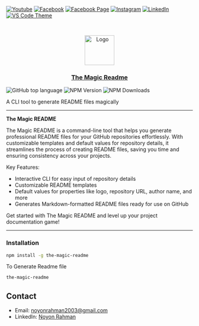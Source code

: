 [![Youtube][youtube-shield]][youtube-url]
[![Facebook][facebook-shield]][facebook-url]
[![Facebook Page][facebook-shield]][facebook-group-url]
[![Instagram][instagram-shield]][instagram-url]
[![LinkedIn][linkedin-shield]][linkedin-url]
[![VS Code Theme][vscode-shield]][vscode-theme-url]

<!-- PROJECT LOGO -->
<br />
<p align="center">
    <img src="https://i.ibb.co/c64q254/noyon-logo-dark.png" alt="Logo" width="80" height="80" />
    <h3 align="center">
        <a href="https://github.com" target="_blank" >
            The Magic Readme
        </a>
    </h3>
</p>

![GitHub top language](https://img.shields.io/github/languages/top/noyonalways/the-magic-readme)
![NPM Version](https://img.shields.io/npm/v/the-magic-readme?style=flat)
![NPM Downloads](https://img.shields.io/npm/d18m/the-magic-readme?style=flat)

A CLI tool to generate README files magically

---

**The Magic README**

The Magic README is a command-line tool that helps you generate professional README files for your GitHub repositories effortlessly. With customizable templates and default values for repository details, it streamlines the process of creating README files, saving you time and ensuring consistency across your projects.

Key Features:

- Interactive CLI for easy input of repository details
- Customizable README templates
- Default values for properties like logo, repository URL, author name, and more
- Generates Markdown-formatted README files ready for use on GitHub

Get started with The Magic README and level up your project documentation game!

---

### Installation

```sh
npm install -g the-magic-readme
```

To Generate Readme file

```sh
the-magic-readme
```

## Contact

- Email: [noyonrahman2003@gmail.com](mailto:noyonrahman2003+github@gmail.com)
- LinkedIn: [Noyon Rahman](https://linkedin.com/in/noyonalways)

<!-- MARKDOWN LINKS & IMAGES -->

[youtube-shield]: https://img.shields.io/badge/-Youtube-black.svg?style=round-square&logo=youtube&color=555&logoColor=white
[youtube-url]: https://youtube.com/@deskofnoyon
[facebook-shield]: https://img.shields.io/badge/-Facebook-black.svg?style=round-square&logo=facebook&color=555&logoColor=white
[facebook-url]: https://facebook.com/noyonalways
[facebook-group-url]: https://facebook.com/webbronoyon
[instagram-shield]: https://img.shields.io/badge/-Instagram-black.svg?style=round-square&logo=instagram&color=555&logoColor=white
[instagram-url]: https://instagram.com/noyonalways
[linkedin-shield]: https://img.shields.io/badge/-LinkedIn-black.svg?style=round-square&logo=linkedin&colorB=555
[linkedin-url]: https://linkedin.com/in/noyonalways
[vscode-shield]: https://img.shields.io/badge/-VS%20Code%20Theme-black.svg?style=round-square&logo=visualstudiocode&colorB=555
[vscode-theme-url]: https://marketplace.visualstudio.com/items?itemName=noyonalways.codevibe-themes
